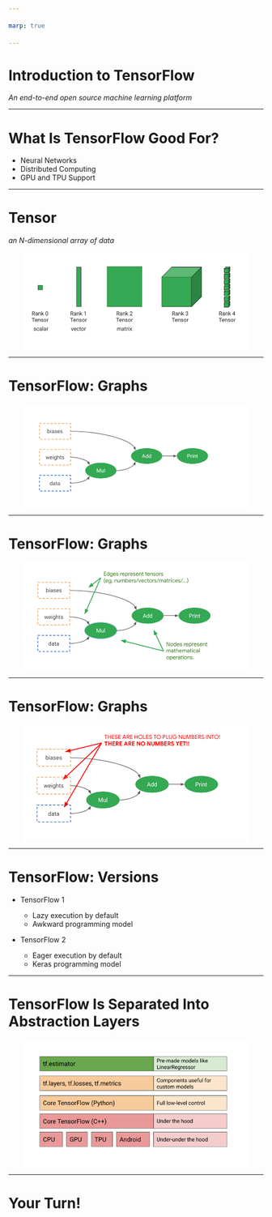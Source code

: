 ```yaml
---

marp: true

---
```


<style>
img[alt~="center"] {
  display: block;
  margin: 0 auto;
}
</style>

# Introduction to TensorFlow
*An end-to-end open source machine learning platform*

<!--
It's time in our machine learning and data science journey to introduce you to TensorFlow. TensorFlow bills itself as "an end-to-end open source machine learning platform."

What does this actually mean?

"End-to-end" means that TensorFlow has tooling that allows you to start from nothing and build, train, validate, deploy, and maintain a model.

"Open source" means that the code is freely available. You can look at how TensorFlow works on the inside if you desire. If you find a bug or need a feature, you can try to contribute code to change TensorFlow.

"Machine learning platform" means TensorFlow was designed with machine learning in mind. TensorFlow isn't necessarily restricted to machine learning applications, but it is designed for them.
-->

---

# What Is TensorFlow Good For? 

* Neural Networks
* Distributed Computing
* GPU and TPU Support

<!--
We've been humming along pretty nicely performing machine learning tasks with NumPy, Pandas, and scikit-learn. Is TensorFlow really necessary?

We have been able to do quite a bit with the tools that we've seen so far. What TensorFlow adds to the equation is better support for neural networks. Neural networks are the technology behind many of the breakthroughs in machine learning we've seen in recent years. We'll learn more about neural networks soon.

TensorFlow also provides support for distributed computing. Machine learning algorithms thrive with big data. TensorFlow helps you process massive amounts of data, across many machines if necessary.

TensorFlow also provides support for graphical processing units (GPUs) and tensor processing units (TPUs). These are specialized microprocessors that can really accelerate machine learning.

That being said, TensorFlow isn't the only toolkit that fills this space. Other options like Torch and Microsoft Cognitive Toolkit (CNTK), as well as many others, provide powerful machine learning capabilities.
-->

---

# Tensor
*an N-dimensional array of data*

![center](res/introtensorflow1.png)

<!--
So where does the name TensorFlow come from?

In math, a simple number like 3 or 5 is called a scalar.

A vector is a one-dimensional array of numbers. In physics, a vector is something with magnitude and direction. In computer science, you use vector to mean 1D arrays.

A two-dimensional array is a matrix.

A three-dimensional array? These can be called cubes.

And four-dimensional? That is typically just called a 4d or Rank-4 tensor.

But it doesn't have to stop there. You can create tensors with an arbitrarily high number of dimensions.

So we now understand why the "tensor" part of the name exists, but what about "flow?"

Typically a sequence of operations is performed on tensors in a model. These tensors "flow" through the graph that constitutes the model, hence "TensorFlow."

* Image name: res/introtensorflow1.png
  * Repo link: https://github.com/google/applied-machine-learning-intensive/tree/master/content/03_regression/05_introduction_to_tensorflow/res/introtensorflow1.png
  * Source https://github.com/google/applied-machine-learning-intensive/tree/master/content/03_regression/05_introduction_to_tensorflow/res/introtensorflow1.png by Author Google LLC under License Copyright [2020] Google LLC.
-->

---

# TensorFlow: Graphs

![center](res/introtensorflow2.png)

<!--
TensorFlow internally constructs a graph of operations that it uses to perform machine learning tasks.

* Image name: res/introtensorflow2.png
  * Repo link: https://github.com/google/applied-machine-learning-intensive/tree/master/content/03_regression/05_introduction_to_tensorflow/res/introtensorflow2.png
  * Source https://github.com/google/applied-machine-learning-intensive/tree/master/content/03_regression/05_introduction_to_tensorflow/res/introtensorflow2.png by Author Google LLC under License Copyright [2020] Google LLC.
-->

---

# TensorFlow: Graphs

![center](res/introtensorflow3.png)

<!--
The edges of the graph represent tensors of data flowing through the graph.

* Image name: res/introtensorflow3.png
  * Repo link: https://github.com/google/applied-machine-learning-intensive/tree/master/content/03_regression/05_introduction_to_tensorflow/res/introtensorflow3.png
  * Source https://github.com/google/applied-machine-learning-intensive/tree/master/content/03_regression/05_introduction_to_tensorflow/res/introtensorflow3.png by Author Google LLC under License Copyright [2020] Google LLC.
-->

---

# TensorFlow: Graphs

![center](res/introtensorflow4.png)

<!--
These graphs pass through data in order to learn weights and biases.

* Image name: res/introtensorflow4.png
  * Repo link: https://github.com/google/applied-machine-learning-intensive/tree/master/content/03_regression/05_introduction_to_tensorflow/res/introtensorflow4.png
  * Source https://github.com/google/applied-machine-learning-intensive/tree/master/content/03_regression/05_introduction_to_tensorflow/res/introtensorflow4.png by Author Google LLC under License Copyright [2020] Google LLC.
-->

---

# TensorFlow: Versions

* TensorFlow 1
  * Lazy execution by default
  * Awkward programming model

* TensorFlow 2
  * Eager execution by default
  * Keras programming model

<!--
Version 1 of TensorFlow really emphasized the concept of graphs. It used a "lazy" execution model where you build a graph completely before anything is run. This graph was then put into a session where data was passed through the model.

This programming model worked, but it was a little clunky. Luckily, a library called Keras showed that machine learning models could be built and trained using a more natural eager execution model.

TensorFlow 2 was officially released in late 2019. TensorFlow 2 still supports much of the older programming model through a compatibility layer, but, if possible, new programs should be written in TensorFlow 2's Keras API style. 

TensorFlow 1 placed more of an emphasis on the concept of estimators (similar to scikit-learn). They are still supported in TensorFlow 2 and will continue to be for the indefinite future.
-->

---

# TensorFlow Is Separated Into Abstraction Layers

![center](res/introtensorflow8.png)

<!--
TensorFlow is actually not written in Python, but is instead a C++ library. The Python library we use is a wrapper over the C++ with even more abstraction layers added on top of it. For this class we'll be using the "Core TensorFlow (Python)" layer and above.

* Image name: res/introtensorflow8.png
  * Repo link: https://github.com/google/applied-machine-learning-intensive/tree/master/content/03_regression/05_introduction_to_tensorflow/res/introtensorflow8.png
  * Source https://github.com/google/applied-machine-learning-intensive/tree/master/content/03_regression/05_introduction_to_tensorflow/res/introtensorflow8.png by Author Google LLC under License Copyright [2020] Google LLC.
-->

---

# Your Turn!

<!--
In this lab you'll get a brief introduction to tensors and operators. The goal is to get you familiar working with the core objects of TensorFlow. Soon we will be using higher-level APIs. The `Tensor` objects themselves are sometimes exposed in these higher-level APIs, though, so it is a good idea to at least be familiar with them.
-->
